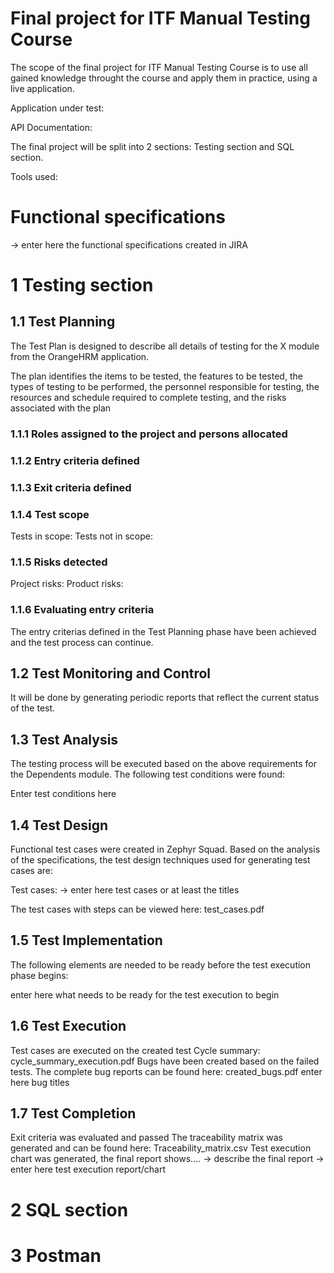 <h1> Final project for ITF Manual Testing Course </h1>

The scope of the final project for ITF Manual Testing Course is to use all gained knowledge throught the course and apply them in practice, using a live application.

Application under test:

API Documentation:

The final project will be split into 2 sections: Testing section and SQL section.

Tools used:

# Functional specifications

-> enter here the functional specifications created in JIRA

# 1 Testing section

## 1.1 Test Planning
The Test Plan is designed to describe all details of testing for the X module from the OrangeHRM application.

The plan identifies the items to be tested, the features to be tested, the types of testing to be performed, the personnel responsible for testing, the resources and schedule required to complete testing, and the risks associated with the plan

### 1.1.1 Roles assigned to the project and persons allocated
### 1.1.2 Entry criteria defined
### 1.1.3 Exit criteria defined
### 1.1.4 Test scope

Tests in scope:
Tests not in scope:

### 1.1.5 Risks detected
Project risks:
Product risks:

### 1.1.6 Evaluating entry criteria
The entry criterias defined in the Test Planning phase have been achieved and the test process can continue.

## 1.2 Test Monitoring and Control
It will be done by generating periodic reports that reflect the current status of the test.

## 1.3 Test Analysis
The testing process will be executed based on the above requirements for the Dependents module. The following test conditions were found:

Enter test conditions here

## 1.4 Test Design
Functional test cases were created in Zephyr Squad. Based on the analysis of the specifications, the test design techniques used for generating test cases are:

Test cases: -> enter here test cases or at least the titles

The test cases with steps can be viewed here: test_cases.pdf

## 1.5 Test Implementation
The following elements are needed to be ready before the test execution phase begins:

enter here what needs to be ready for the test execution to begin

## 1.6 Test Execution
Test cases are executed on the created test Cycle summary: cycle_summary_execution.pdf
Bugs have been created based on the failed tests. The complete bug reports can be found here: created_bugs.pdf
enter here bug titles

## 1.7 Test Completion
Exit criteria was evaluated and passed
The traceability matrix was generated and can be found here: Traceability_matrix.csv
Test execution chart was generated, the final report shows.... -> describe the final report
-> enter here test execution report/chart

# 2 SQL section
# 3 Postman
